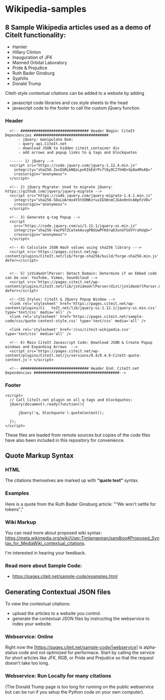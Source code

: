 # Wikipedia-samples

## 8 Sample Wikipedia articles used as a demo of CiteIt functionality:
  * Hamlet
  * Hillary Clinton
  * Inauguration of JFK
  * Manned Orbital Laboratory
  * Pride & Prejudice
  * Ruth Bader Ginsburg
  * Syphilis
  * Donald Trump

CiteIt-style contextual citations can be added to a website by adding 
  * javascript code libraries and css style sheets to the head
  * javascript code to the footer to call the custom jQuery function

### Header
```
  <!-- ############################### Header Begin: CiteIt Dependencies ##################################
      - jQuery: manipulate Dom: 
      - query api.CiteIt.net
      - download JSON to hidden citeit_container div
      - add arrows and popup links to q tags and blockquotes

  ------ 1) jQuery -->
  <script src="https://code.jquery.com/jquery-1.12.4.min.js"   
	integrity="sha256-ZosEbRLbNQzLpnKIkEdrPv7lOy9C27hHQ+Xp8a4MxAQ="   
	crossorigin="anonymous">
  </script>

  <!-- 2) jQuery Migrate: Used to migrate jQuery: https://github.com/jquery/jquery-migrate -->
  <script src="https://code.jquery.com/jquery-migrate-1.4.1.min.js" 
	integrity="sha256-SOuLUArmo4YXtXONKz+uxIGSKneCJG4x0nVcA0pFzV0=" 
	crossorigin="anonymous">
  </script>

  <!-- 3) Generate q-tag Popup -->
  <script   
	src="https://code.jquery.com/ui/1.12.1/jquery-ui.min.js"   
	integrity="sha256-VazP97ZCwtekAsvgPBSUwPFKdrwD3unUfSGVYrahUqU="   
	crossorigin="anonymous">
  </script>

  <!-- 4) Calculate JSON Hash values using sha256 library --->
  <script src='https://pages.citeit.net/wp-content/plugins/CiteIt.net/lib/forge-sha256/build/forge-sha256.min.js' defer></script>


  <!-- 5) jsVideoUrlParser: Detect Domain: Determine if an Embed code can be use: YouTube, Vimeo, Soundcloud -->
  <script src='https://pages.citeit.net/wp-content/plugins/CiteIt.net/lib/jsVideoUrlParser/dist/jsVideoUrlParser.min.js' defer></script>

  <!--CSS Styles: CiteIt & JQuery Popup Window -->
  <link rel='stylesheet' href='https://pages.citeit.net/wp-content/plugins/Ci 	teIt.net/lib/jquery-ui-1.12.1/jquery-ui.min.css' type='text/css' media='all' />
  <link rel='stylesheet' href='https://pages.citeit.net/sample-code/css/quote-context-style.css' type='text/css' media='all' />

  <link rel='stylesheet' href='/css/citeit-wikipedia.css' type='text/css' media='all' />

  <!-- 6) Main CiteIt Javascript Code: Download JSON & Create Popup windows and Expanding Arrows  -->
  <script src='https://pages.citeit.net/wp-content/plugins/CiteIt.net/js/versions/0.4/0.4.9-CiteIt-quote-context.js'> </script>

  <!-- ############################### Header End: CiteIt.net Dependencies #######################################-->
```

### Footer

```
<script>
  // Call CiteIt.net plugin on all q-tags and blockquotes:
  jQuery(document).ready(function(){

      jQuery('q, blockquote').quoteContext();

  });
</script>
```

These files are loaded from remote sources but copies of the code files have also been included in this repository for convenience.



## Quote Markup Syntax

### HTML
The citations themselves are marked up with **<q cite="URL">quote text</q>** syntax.

### Examples
Here is a quote from the Ruth Bader Ginsburg article:
"<q cite="https://www.washingtonpost.com/wp-dyn/content/article/2007/08/23/AR2007082300903_pf.html">We won't settle for tokens</q>,"


### Wiki Markup
You can read more about proposed wiki syntax:
https://meta.wikimedia.org/wiki/User:Timlangeman/sandbox#Proposed_Syntax_for_MediaWiki_contextual_citations.  

I'm interested in hearing your feedback.

### Read more about Sample Code:
  * https://pages.citeit.net/sample-code/examples.html
  

## Generating Contextual JSON files
To view the contextual citations:
  * upload the articles to a website you control.
  * generate the contextual JSON files by instructing the webservice to index your website.
  

### Webservice: Online 
Right now the [https://pages.citeit.net/sample-code/|webservice] is alpha-status code and not optimized for performace.
Start by calling the service for short articles like JFK, RGB, or Pride and Prejudice so that the request doesn't take too long.

### Webservice: Run Locally for many citations
(The Donald Trump page is too long for running on the public webservice but can be run if you setup the Python code on your own computer).
